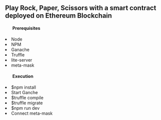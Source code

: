 <H2>Play Rock, Paper, Scissors with a smart contract deployed on Ethereum Blockchain</H2>
<ul><H4>Prerequisites</H4></ul>
<li>Node</li>
<li>NPM</li>
<li>Ganache</li>
<li>Truffle</li>
<li>lite-server</li>
<li>meta-mask</li>
<ul><H4>Execution</H4></ul>
<li>$npm install</li>
<li> Start Ganche </li>
<li>$truffle compile</li>
<li>$truffle migrate</li>
<li>$npm run dev</li>
<li> Connect meta-mask </li>



